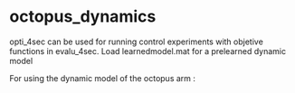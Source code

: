 # octopus_dynamics
opti_4sec can be used for running control experiments with objetive functions in evalu_4sec.
Load learnedmodel.mat for a prelearned dynamic model

For using the dynamic model of the octopus arm :

